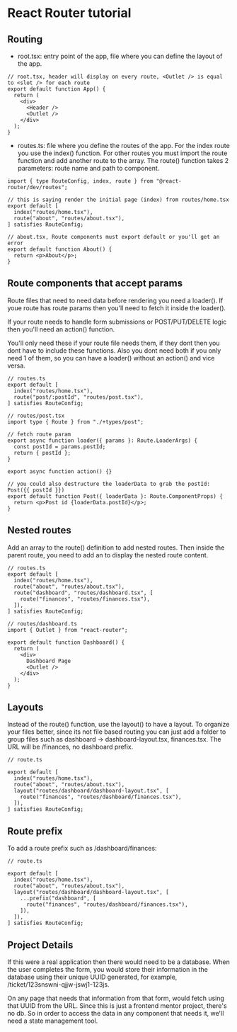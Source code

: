 # React Router tutorial

## Routing

- root.tsx: entry point of the app, file where you can define the layout of the app.

```tsx
// root.tsx, header will display on every route, <Outlet /> is equal to <slot /> for each route
export default function App() {
  return (
    <div>
      <Header />
      <Outlet />
    </div>
  );
}
```

- routes.ts: file where you define the routes of the app. For the index route you use the index() function. For other routes you must import the route function and add another route to the array. The route() function takes 2 parameters: route name and path to component.

```tsx
import { type RouteConfig, index, route } from "@react-router/dev/routes";

// this is saying render the initial page (index) from routes/home.tsx
export default [
  index("routes/home.tsx"),
  route("about", "routes/about.tsx"),
] satisfies RouteConfig;

// about.tsx, Route components must export default or you'll get an error
export default function About() {
  return <p>About</p>;
}
```

## Route components that accept params

Route files that need to need data before rendering you need a loader(). If youe route has route params then you'll need to fetch it inside the loader().

If your route needs to handle form submissions or POST/PUT/DELETE logic then you'll need an action() function.

You'll only need these if your route file needs them, if they dont then you dont have to include these functions. Also you dont need both if you only need 1 of them, so you can have a loader() without an action() and vice versa.

```tsx
// routes.ts
export default [
  index("routes/home.tsx"),
  route("post/:postId", "routes/post.tsx"),
] satisfies RouteConfig;

// routes/post.tsx
import type { Route } from "./+types/post";

// fetch route param
export async function loader({ params }: Route.LoaderArgs) {
  const postId = params.postId;
  return { postId };
}

export async function action() {}

// you could also destructure the loaderData to grab the postId: Post({{ postId }})
export default function Post({ loaderData }: Route.ComponentProps) {
  return <p>Post id {loaderData.postId}</p>;
}
```

## Nested routes

Add an array to the route() definition to add nested routes. Then inside the parent route, you need to add an <Outlet /> to display the nested route content.

```tsx
// routes.ts
export default [
  index("routes/home.tsx"),
  route("about", "routes/about.tsx"),
  route("dashboard", "routes/dashboard.tsx", [
    route("finances", "routes/finances.tsx"),
  ]),
] satisfies RouteConfig;

// routes/dashboard.ts
import { Outlet } from "react-router";

export default function Dashboard() {
  return (
    <div>
      Dashboard Page
      <Outlet />
    </div>
  );
}
```

## Layouts

Instead of the route() function, use the layout() to have a layout. To organize your files better, since its not file based routing you can just add a folder to group files such as dashboard -> dashboard-layout.tsx, finances.tsx. The URL will be /finances, no dashboard prefix.

```tsx
// route.ts

export default [
  index("routes/home.tsx"),
  route("about", "routes/about.tsx"),
  layout("routes/dashboard/dashboard-layout.tsx", [
    route("finances", "routes/dashboard/finances.tsx"),
  ]),
] satisfies RouteConfig;
```

## Route prefix

To add a route prefix such as /dashboard/finances:

```tsx
// route.ts

export default [
  index("routes/home.tsx"),
  route("about", "routes/about.tsx"),
  layout("routes/dashboard/dashboard-layout.tsx", [
    ...prefix("dashboard", [
      route("finances", "routes/dashboard/finances.tsx"),
    ]),
  ]),
] satisfies RouteConfig;
```

## Project Details

If this were a real application then there would need to be a database. When the user completes the form, you would store their information in the database using their unique UUID generated, for example, /ticket/123snswni-qjjw-jswj1-123js.

On any page that needs that information from that form, would fetch using that UUID from the URL. Since this is just a frontend mentor project, there's no db. So in order to access the data in any component that needs it, we'll need a state management tool.
